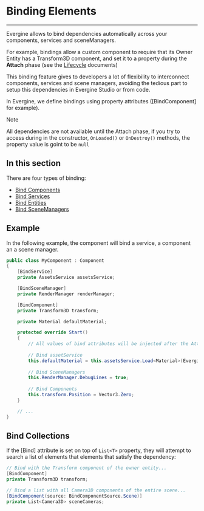 # Binding Elements
---

Evergine allows to bind dependencies automatically across your components, services and sceneManagers.

For example, bindings allow a custom component to require that its Owner Entity has a Transform3D component, and set it to a property during the **Attach** phase (see the [Lifecycle](../lifecycle_elements.md) documents)

This binding feature gives to developers a lot of flexibility to interconnect components, services and scene managers, avoiding the tedious part to setup this dependencies in Evergine Studio or from code.

In Evergine, we define bindings using property attributes ([BindComponent] for example).

> [!NOTE]
> All dependencies are not available until the Attach phase, if you try to access during in the constructor,  `OnLoaded()` or `OnDestroy()` methods, the property value is goint to be `null`

## In this section

There are four types of binding:
* [Bind Components](bind_components.md)
* [Bind Services](bind_services.md)
* [Bind Entities](bind_entities.md)
* [Bind SceneManagers](bind_scenemanagers.md)

## Example

In the following example, the component will bind a service, a component an a scene manager.
```csharp
public class MyComponent : Component
{
    [BindService]
    private AssetsService assetsService;

    [BindSceneManager]
    private RenderManager renderManager;

    [BindComponent]
    private Transform3D transform;

    private Material defaultMaterial;

    protected override Start()
    {
        // All values of bind attributes will be injected after the Attach phase...
        
        // Bind assetService
        this.defaultMaterial = this.assetsService.Load<Material>(EvergineContent.Materials.DefaultMaterial);
        
        // Bind SceneManagers
        this.RenderManager.DebugLines = true;
        
        // Bind Components
        this.transform.Position = Vector3.Zero;
    }

    // ... 
}
```

## Bind Collections

If the [Bind] attribute is set on top of `List<T>` property, they will attempt to search a list of elements that elements that satisfy the dependency:

```csharp
// Bind with the Transform component of the owner entity...
[BindComponent]
private Transform3D transform;

// Bind a list with all Camera3D components of the entire scene...
[BindComponent(source: BindComponentSource.Scene)]
private List<Camera3D> sceneCameras;
```

